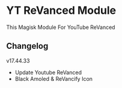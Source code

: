 # YT ReVanced Module
This Magisk Module For YouTube ReVanced

## Changelog
v17.44.33
- Update Youtube ReVanced
- Black Amoled & ReVancify Icon
